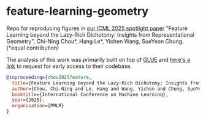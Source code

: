 # feature-learning-geometry
Repo for reproducing figures in [our ICML 2025 spotlight paper](https://arxiv.org/abs/2503.18114) "Feature Learning beyond the Lazy-Rich Dichotomy: Insights from Representational Geometry", Chi-Ning Chou*, Hang Le*, Yichen Wang, SueYeon Chung. (*equal contribution)

The analysis of this work was primarily built on top of [GLUE](https://docs.google.com/forms/d/e/1FAIpQLSc_IHUkc2zlJv0DIhSL_tiyD7Ty4nCeFdW0U7s-hCVWchefBg/viewform) and [here's a link](https://docs.google.com/forms/d/e/1FAIpQLSc_IHUkc2zlJv0DIhSL_tiyD7Ty4nCeFdW0U7s-hCVWchefBg/viewform) to request for early access to their codebase.

```bibtex
@inproceedings{chou2025feature,
  title={Feature Learning beyond the Lazy-Rich Dichotomy: Insights from Representational Geometry},
  author={Chou, Chi-Ning and Le, Hang and Wang, Yichen and Chung, SueYeon},
  booktitle={International Conference on Machine Learning},
  year={2025},
  organization={PMLR}
}
```
